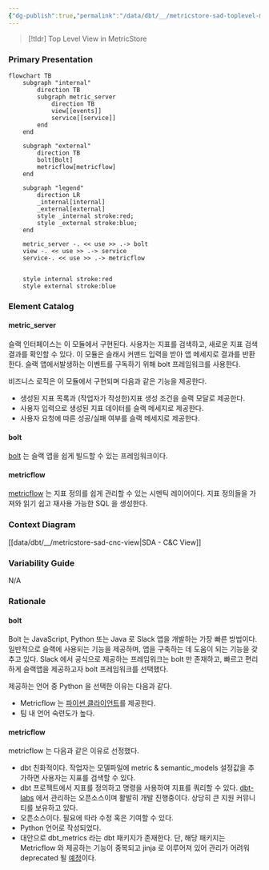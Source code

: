 ```yaml
---
{"dg-publish":true,"permalink":"/data/dbt/__/metricstore-sad-toplevel-module-uses-view/"}
---
```



> [!tldr] Top Level View in MetricStore


### Primary Presentation


```mermaid
flowchart TB
    subgraph "internal"
        direction TB
        subgraph metric_server
            direction TB
            view[[events]]
            service[[service]]
        end
    end

    subgraph "external"
        direction TB
        bolt[Bolt]
        metricflow[metricflow]
    end

    subgraph "legend"
        direction LR
        _internal[internal]
        _external[external]
        style _internal stroke:red;
        style _external stroke:blue;
    end
    
    metric_server -. << use >> .-> bolt
    view -. << use >> .-> service
    service-. << use >> .-> metricflow


    style internal stroke:red
    style external stroke:blue
```

### Element Catalog

#### metric_server

슬랙 인터페이스는 이 모듈에서 구현된다. 사용자는 지표를 검색하고, 새로운 지표 검색 결과를 확인할 수 있다. 이 모듈은 슬래시 커맨드 입력을 받아 앱 메세지로 결과를 반환한다. 슬랙 앱에서발생하는 이벤트를 구독하기 위해 bolt 프레임워크를 사용한다.

비즈니스 로직은 이 모듈에서 구현되며 다음과 같은 기능을 제공한다.

- 생성된 지표 목록과 (작업자가 작성한)지표 생성 조건을 슬랙 모달로 제공한다.
- 사용자 입력으로 생성된 지표 데이터를 슬랙 메세지로 제공한다.
- 사용자 요청에 따른 성공/실패 여부를 슬랙 메세지로 제공한다.


#### bolt


[bolt](https://api.slack.com/start/apps#bolt) 는 슬랙 앱을 쉽게 빌드할 수 있는 프레임워크이다.


#### metricflow


[metricflow](https://github.com/dbt-labs/metricflow) 는 지표 정의를 쉽게 관리할 수 있는 시멘틱 레이어이다. 지표 정의들을 가져와 읽기 쉽고 재사용 가능한 SQL 을 생성한다.


### Context Diagram


[[data/dbt/__/metricstore-sad-cnc-view\|SDA - C&C View]]


### Variability Guide

N/A

### Rationale

#### bolt

Bolt 는 JavaScript, Python 또는 Java 로 Slack 앱을 개발하는 가장 빠른 방법이다. 일반적으로 슬랙에 사용되는 기능을 제공하며, 앱을 구축하는 데 도움이 되는 기능을 갖추고 있다. Slack 에서 공식으로 제공하는 프레임워크는 bolt 만 존재하고, 빠르고 편리하게 슬랙앱을 제공하고자 bolt 프레임워크를 선택했다.

제공하는 언어 중 Python 을 선택한 이유는 다음과 같다.

- Metricflow 는 [파이썬 클라이언트](https://github.com/dbt-labs/metricflow/blob/fcf0b685275ce311c1614bb2d329eba4be366c38/metricflow/api/metricflow_client.py#L26)를 제공한다.
- 팀 내 언어 숙련도가 높다.


#### metricflow

metricflow 는 다음과 같은 이유로 선정했다.

- dbt 친화적이다. 작업자는 모델파일에 metric & semantic_models 설정값을 추가하면 사용자는 지표를 검색할 수 있다.
- dbt 프로젝트에서 지표를 정의하고 명령을 사용하여 지표를 쿼리할 수 있다. [dbt-labs](https://github.com/dbt-labs) 에서 관리하는 오픈소스이며 활발히 개발 진행중이다. 상당히 큰 지원 커뮤니티를 보유하고 있다.
- 오픈소스이다. 필요에 따라 수정 혹은 기여할 수 있다.
- Python 언어로 작성되었다.
- 대안으로 dbt_metrics 라는 dbt 패키지가 존재한다. 단, 해당 패키지는 Metricflow 와 제공하는 기능이 중복되고 jinja 로 이루어져 있어 관리가 어려워 deprecated 될 [예정](https://docs.getdbt.com/blog/deprecating-dbt-metrics)이다.